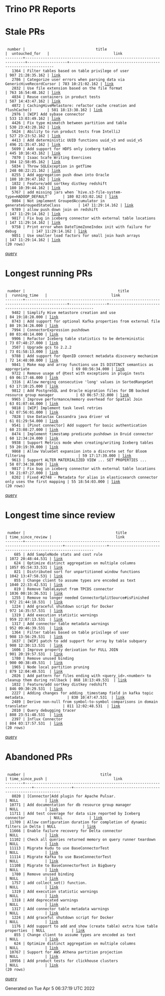Trino PR Reports
=======

#  Stale PRs
<pre><code>
 number |                                title                                 |  untouched_for   |                             link                              
--------+----------------------------------------------------------------------+------------------+---------------------------------------------------------------
   1364 | Filter tables based on table privilege of user                       | 907 21:28:35.162 | <a href="https://github.com/trinodb/trino/pull/1364">link</a> 
   2786 | Categorize user errors when parsing data via GenericHiveRecordCursor | 783 10:21:02.162 | <a href="https://github.com/trinodb/trino/pull/2786">link</a> 
   2832 | Use file extension based on the file format                          | 763 16:54:48.162 | <a href="https://github.com/trinodb/trino/pull/2832">link</a> 
   4834 | Reuse containers in product tests                                    | 587 14:43:47.162 | <a href="https://github.com/trinodb/trino/pull/4834">link</a> 
   4872 | CachingHiveMetastore: refactor cache creation and flushCache()       | 581 18:13:38.162 | <a href="https://github.com/trinodb/trino/pull/4872">link</a> 
   2976 | [WIP] Add sybase connector                                           | 533 13:03:49.162 | <a href="https://github.com/trinodb/trino/pull/2976">link</a> 
   4426 | Fix type mismatch between partition and table                        | 530 23:43:20.162 | <a href="https://github.com/trinodb/trino/pull/4426">link</a> 
   5624 | Ability to run product tests from IntelliJ                           | 527 23:23:52.162 | <a href="https://github.com/trinodb/trino/pull/5624">link</a> 
   4413 | Add deterministic UUID functions uuid_v3 and uuid_v5                 | 496 21:35:47.162 | <a href="https://github.com/trinodb/trino/pull/4413">link</a> 
   5699 | Add support for HDFS only iceberg tables                             | 445 10:16:43.162 | <a href="https://github.com/trinodb/trino/pull/5699">link</a> 
   7870 | Isaac Scafe Writing Exercises                                        | 304 12:58:05.162 | <a href="https://github.com/trinodb/trino/pull/7870">link</a> 
   5834 | Throw SQLException in getTime                                        | 248 08:22:21.162 | <a href="https://github.com/trinodb/trino/pull/5834">link</a> 
   8255 | Add aggregation push down into Oracle                                | 180 10:39:47.162 | <a href="https://github.com/trinodb/trino/pull/8255">link</a> 
   1832 | Feature/add sortkey distkey redshift                                 | 180 10:39:44.162 | <a href="https://github.com/trinodb/trino/pull/1832">link</a> 
   5767 | add missing jars when `hive.s3-file-system-type=HADOOP_DEFAULT`      | 180 02:03:02.162 | <a href="https://github.com/trinodb/trino/pull/5767">link</a> 
   9804 | Not implement GroupedAccumulator in generateGroupedStateClass        | 147 11:29:14.162 | <a href="https://github.com/trinodb/trino/pull/9804">link</a> 
   9789 | allow push down join on redshift                                     | 147 11:29:14.162 | <a href="https://github.com/trinodb/trino/pull/9789">link</a> 
   9817 | Fix bug in iceberg connector with external table locations           | 147 11:29:14.162 | <a href="https://github.com/trinodb/trino/pull/9817">link</a> 
   9758 | Print error when DateTimeZoneIndex init with failure for debug       | 147 11:29:14.162 | <a href="https://github.com/trinodb/trino/pull/9758">link</a> 
   9851 | Use smaller load factors for small join hash arrays                  | 147 11:29:14.162 | <a href="https://github.com/trinodb/trino/pull/9851">link</a> 
(20 rows)
</code></pre>
[query](https://github.com/nineinchnick/trino-cicd/blob/133c3c4998c7447778f4dd0c60f9429d4859dfc8/sql/pr/stale-prs.sql)

#  Longest running PRs
<pre><code>
 number |                                          title                                          |  running_time   |                             link                              
--------+-----------------------------------------------------------------------------------------+-----------------+---------------------------------------------------------------
   9482 | Simplify Hive metastore creation and use                                                | 84 19:18:28.000 | <a href="https://github.com/trinodb/trino/pull/9482">link</a> 
   8743 | Add support for optional Kafka properties from external file                            | 80 19:34:26.000 | <a href="https://github.com/trinodb/trino/pull/8743">link</a> 
   7994 | ConnectorExpression pushdown                                                            | 80 03:48:14.000 | <a href="https://github.com/trinodb/trino/pull/7994">link</a> 
   9906 | Refactor Iceberg table statistics to be deterministic                                   | 73 07:48:27.000 | <a href="https://github.com/trinodb/trino/pull/9906">link</a> 
   3507 | Upgrade gcs to 2.2.2                                                                    | 73 01:58:13.000 | <a href="https://github.com/trinodb/trino/pull/3507">link</a> 
   9788 | Add support for OpenID connect metadata discovery mechanism                             | 72 14:48:00.000 | <a href="https://github.com/trinodb/trino/pull/9788">link</a> 
   9841 | Make map and array functions use IS DISTINCT semantics as appropriate                   | 69 08:56:34.000 | <a href="https://github.com/trinodb/trino/pull/9841">link</a> 
   9722 | Remove usage of @test with exceptions in plugin tests                                   | 69 06:17:46.000 | <a href="https://github.com/trinodb/trino/pull/9722">link</a> 
   3316 | Allow merging consecutive 'long' values in SortedRangeSet                               | 63 17:10:25.000 | <a href="https://github.com/trinodb/trino/pull/3316">link</a> 
   9812 | Add PostgreSQL and Oracle migration files for DB backed resource group manager          | 63 06:57:32.000 | <a href="https://github.com/trinodb/trino/pull/9812">link</a> 
   9965 | Improve performance/memory overhead for Spatial Join                                    | 63 01:07:44.000 | <a href="https://github.com/trinodb/trino/pull/9965">link</a> 
   9818 | [WIP] Implement task level retries                                                      | 62 07:56:01.000 | <a href="https://github.com/trinodb/trino/pull/9818">link</a> 
   7828 | Use Datastax Cassandra java driver v4                                                   | 61 01:29:54.000 | <a href="https://github.com/trinodb/trino/pull/7828">link</a> 
   9541 | [Pinot connector] Add support for basic authentication                                  | 60 23:08:27.000 | <a href="https://github.com/trinodb/trino/pull/9541">link</a> 
   8474 | Implement timestamp predicate pushdown in Druid connector                               | 60 12:34:24.000 | <a href="https://github.com/trinodb/trino/pull/8474">link</a> 
   9938 | Support Metrics mode when creating/writing Iceberg tables                               | 59 20:19:39.000 | <a href="https://github.com/trinodb/trino/pull/9938">link</a> 
   9868 | Allow ValueSet expansion into a discrete set for Bloom filtering                        | 59 17:17:39.000 | <a href="https://github.com/trinodb/trino/pull/9868">link</a> 
   9613 | Support ALTER MATERIALIZED VIEW ... SET PROPERTIES ...                                  | 58 07:34:38.000 | <a href="https://github.com/trinodb/trino/pull/9613">link</a> 
   9817 | Fix bug in iceberg connector with external table locations                              | 56 21:07:27.000 | <a href="https://github.com/trinodb/trino/pull/9817">link</a> 
   8202 | Fixed #2748 - Metadata for alias in elasticsearch connector only uses the first mapping | 55 18:54:03.000 | <a href="https://github.com/trinodb/trino/pull/8202">link</a> 
(20 rows)
</code></pre>
[query](https://github.com/nineinchnick/trino-cicd/blob/133c3c4998c7447778f4dd0c60f9429d4859dfc8/sql/pr/running-prs.sql)

#  Longest time since review
<pre><code>
 number |                                         title                                         | time_since_review |                             link                              
--------+---------------------------------------------------------------------------------------+-------------------+---------------------------------------------------------------
    685 | Add SampleNode stats and cost rule                                                    | 1072 20:48:44.531 | <a href="https://github.com/trinodb/trino/pull/685">link</a>  
    624 | Optimize distinct aggregation on multiple columns                                     | 1057 05:54:33.531 | <a href="https://github.com/trinodb/trino/pull/624">link</a>  
    821 | Distributed sort for unpartitioned window functions                                   | 1042 13:47:58.531 | <a href="https://github.com/trinodb/trino/pull/821">link</a>  
    855 | Change client to assume types are encoded as text                                     | 1040 22:33:42.531 | <a href="https://github.com/trinodb/trino/pull/855">link</a>  
    819 | Remove TableLayout from TPCDS connector                                               | 1036 00:16:36.531 | <a href="https://github.com/trinodb/trino/pull/819">link</a>  
   1255 | Remove no longer needed ConnectorSplitSource#isFinished                               | 972 21:44:18.531  | <a href="https://github.com/trinodb/trino/pull/1255">link</a> 
   1224 | Add graceful shutdown script for Docker                                               | 972 14:35:57.531  | <a href="https://github.com/trinodb/trino/pull/1224">link</a> 
   1319 | Add execution statistic warnings                                                      | 959 22:07:13.531  | <a href="https://github.com/trinodb/trino/pull/1319">link</a> 
   1317 | Add connector table metadata warnings                                                 | 952 09:46:39.531  | <a href="https://github.com/trinodb/trino/pull/1317">link</a> 
   1364 | Filter tables based on table privilege of user                                        | 908 13:56:29.531  | <a href="https://github.com/trinodb/trino/pull/1364">link</a> 
   1637 | [WIP] patch to add support for array by table subquery                                | 908 12:30:13.531  | <a href="https://github.com/trinodb/trino/pull/1637">link</a> 
   1606 | Improve property derivation for FULL JOIN                                             | 901 20:19:57.531  | <a href="https://github.com/trinodb/trino/pull/1606">link</a> 
   1780 | Remove unused binding                                                                 | 900 00:38:49.531  | <a href="https://github.com/trinodb/trino/pull/1780">link</a> 
   1965 | Node local partition pruning                                                          | 879 12:04:40.531  | <a href="https://github.com/trinodb/trino/pull/1965">link</a> 
   2026 | Add pattern for files ending with &lt;query_id&gt;.&lt;number&gt; to cleanup them during rollback | 868 18:13:49.531  | <a href="https://github.com/trinodb/trino/pull/2026">link</a> 
   1832 | Feature/add sortkey distkey redshift                                                  | 846 09:30:29.531  | <a href="https://github.com/trinodb/trino/pull/1832">link</a> 
   2227 | Adding changes for adding _timestamp field in kafka topic metadata.                   | 830 10:47:47.531  | <a href="https://github.com/trinodb/trino/pull/2227">link</a> 
   2489 | Derive non-null from symbol-to-symbol comparisons in domain translator                | 811 12:02:48.531  | <a href="https://github.com/trinodb/trino/pull/2489">link</a> 
   2010 | Query debugging tracer                                                                | 808 23:51:48.531  | <a href="https://github.com/trinodb/trino/pull/2010">link</a> 
   2397 | Influx Connector                                                                      | 804 03:17:57.531  | <a href="https://github.com/trinodb/trino/pull/2397">link</a> 
(20 rows)
</code></pre>
[query](https://github.com/nineinchnick/trino-cicd/blob/133c3c4998c7447778f4dd0c60f9429d4859dfc8/sql/pr/awaiting-review.sql)

#  Abandoned PRs
<pre><code>
 number |                                  title                                  | time_since_push |                              link                              
--------+-------------------------------------------------------------------------+-----------------+----------------------------------------------------------------
   8020 | [Connector]Add plugin for Apache Pulsar.                                | NULL            | <a href="https://github.com/trinodb/trino/pull/8020">link</a>  
  10771 | Add documentation for db resource group manager                         | NULL            | <a href="https://github.com/trinodb/trino/pull/10771">link</a> 
  11711 | Add test coverage for data size reported by Iceberg connector           | NULL            | <a href="https://github.com/trinodb/trino/pull/11711">link</a> 
  11709 | Allow configuration duration for completion of dynamic filters in Delta | NULL            | <a href="https://github.com/trinodb/trino/pull/11709">link</a> 
  11666 | Enable failure recovery for Delta connector                             | NULL            | <a href="https://github.com/trinodb/trino/pull/11666">link</a> 
  11102 | Check all queries returned memory on query runner teardown              | NULL            | <a href="https://github.com/trinodb/trino/pull/11102">link</a> 
  11113 | Migrate Kudu to use BaseConnectorTest                                   | NULL            | <a href="https://github.com/trinodb/trino/pull/11113">link</a> 
  11114 | Migrate Kafka to use BaseConnectorTest                                  | NULL            | <a href="https://github.com/trinodb/trino/pull/11114">link</a> 
  11108 | Migrate to BaseConnectorTest in BigQuery                                | NULL            | <a href="https://github.com/trinodb/trino/pull/11108">link</a> 
   1780 | Remove unused binding                                                   | NULL            | <a href="https://github.com/trinodb/trino/pull/1780">link</a>  
   1757 | add collect_set() function.                                             | NULL            | <a href="https://github.com/trinodb/trino/pull/1757">link</a>  
   1319 | Add execution statistic warnings                                        | NULL            | <a href="https://github.com/trinodb/trino/pull/1319">link</a>  
   1318 | Add deprecated warnings                                                 | NULL            | <a href="https://github.com/trinodb/trino/pull/1318">link</a>  
   1317 | Add connector table metadata warnings                                   | NULL            | <a href="https://github.com/trinodb/trino/pull/1317">link</a>  
   1224 | Add graceful shutdown script for Docker                                 | NULL            | <a href="https://github.com/trinodb/trino/pull/1224">link</a>  
   1176 | Add support to add and show (create table) extra hive table properties  | NULL            | <a href="https://github.com/trinodb/trino/pull/1176">link</a>  
    855 | Change client to assume types are encoded as text                       | NULL            | <a href="https://github.com/trinodb/trino/pull/855">link</a>   
    624 | Optimize distinct aggregation on multiple columns                       | NULL            | <a href="https://github.com/trinodb/trino/pull/624">link</a>   
  10767 | Support for AWS Athena partition projection                             | NULL            | <a href="https://github.com/trinodb/trino/pull/10767">link</a> 
  10956 | Add product tests for clickhouse clusters                               | NULL            | <a href="https://github.com/trinodb/trino/pull/10956">link</a> 
(20 rows)
</code></pre>
[query](https://github.com/nineinchnick/trino-cicd/blob/133c3c4998c7447778f4dd0c60f9429d4859dfc8/sql/pr/abandoned-prs.sql)

Generated on Tue Apr  5 06:37:19 UTC 2022
